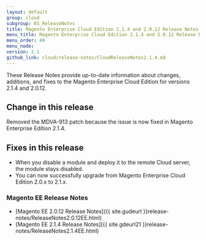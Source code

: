 ```yaml
---
layout: default
group: cloud
subgroup: 03_ReleaseNotes
title: Magento Enterprise Cloud Edition 2.1.4 and 2.0.12 Release Notes
menu_title: Magento Enterprise Cloud Edition 2.1.4 and 2.0.12 Release Notes
menu_order: 49
menu_node: 
version: 2.1
github_link: cloud/release-notes/CloudReleaseNotes2.1.4.md
---
```

 
These Release Notes provide up-to-date information about changes, additions, and fixes to the Magento Enterprise Cloud Edition for versions 2.1.4 and 2.0.12.

## Change in this release

Removed the MDVA-913 patch because the issue is now fixed in Magento Enterprise Edition 2.1.4.

## Fixes in this release
*	When you disable a module and deploy it to the remote Cloud server, the module stays disabled.
*	You can now successfully upgrade from Magento Enterprise Cloud Edition 2.0.x to 2.1.x.

### Magento EE Release Notes
*	[Magento EE 2.0.12 Release Notes]({{ site.gudeurl }}release-notes/ReleaseNotes2.0.12EE.html)
*	[Magento EE 2.1.4 Release Notes]({{ site.gdeurl21 }}release-notes/ReleaseNotes2.1.4EE.html)

